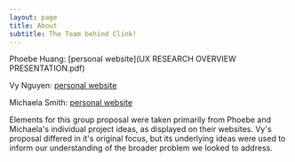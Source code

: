 ```yaml
---
layout: page
title: About
subtitle: The Team behind Clink!
---
```


Phoebe Huang: [personal website](UX RESEARCH OVERVIEW PRESENTATION.pdf)

Vy Nguyen: [personal website](https://vtn2610.github.io/)

Michaela Smith: [personal website](https://michaela012.github.io/)


Elements for this group proposal were taken primarily from Phoebe and Michaela's individual project ideas, as displayed on their websites. Vy's proposal differed in it's original focus, but its underlying ideas were used to inform our understanding of the broader problem we looked to address.
